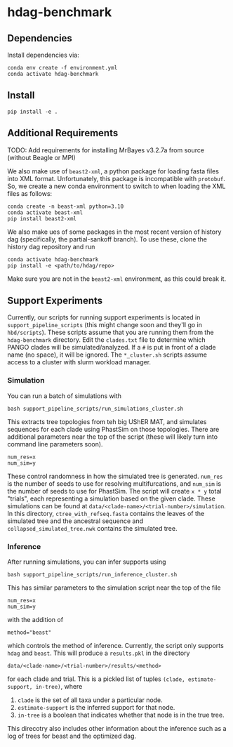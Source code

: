 # hdag-benchmark

## Dependencies

Install dependencies via:

    conda env create -f environment.yml
    conda activate hdag-benchmark


## Install

    pip install -e .


## Additional Requirements

TODO: Add requirements for installing MrBayes v3.2.7a from source (without Beagle or MPI)

We also make use of `beast2-xml`, a python package for loading fasta files into XML format.
Unfortunately, this package is incompatible with `protobuf`.
So, we create a new conda environment to switch to when loading the XML files as follows:

    conda create -n beast-xml python=3.10
    conda activate beast-xml
    pip install beast2-xml

We also make ues of some packages in the most recent version of history dag (specifically, the partial-sankoff branch).
To use these, clone the history dag repository and run
    
    conda activate hdag-benchmark
    pip install -e <path/to/hdag/repo>
    
Make sure you are not in the `beast2-xml` environment, as this could break it.

## Support Experiments

Currently, our scripts for running support experiments is located in `support_pipeline_scripts`
(this might change soon and they'll go in `hbd/scripts`).
These scripts assume that you are running them from the `hdag-benchmark` directory.
Edit the `clades.txt` file to determine which PANGO clades will be simulated/analyzed.
If a `#` is put in front of a clade name (no space), it will be ignored.
The `*_cluster.sh` scripts assume access to a cluster with slurm workload manager.

### Simulation

You can run a batch of simulations with 

    bash support_pipeline_scripts/run_simulations_cluster.sh

This extracts tree topologies from teh big UShER MAT, and simulates sequences for each clade using PhastSim on those topologies.
There are additional parameters near the top of the script (these will likely turn into command line parameters soon).

    num_res=x
    num_sim=y

These control randomness in how the simulated tree is generated.
`num_res` is the number of seeds to use for resolving multifurcations, and `num_sim` is the number of seeds to use for PhastSim.
The script will create `x * y` total "trials", each representing a simulation based on the given clade.
These simulations can be found at `data/<clade-name>/<trial-number>/simulation`.
In this directory, 
`ctree_with_refseq.fasta` contains the leaves of the simulated tree and the ancestral sequence and `collapsed_simulated_tree.nwk` contains the simulated tree.

### Inference

After running simulations, you can infer supports using 

    bash support_pipeline_scripts/run_inference_cluster.sh

This has similar parameters to the simulation script near the top of the file

    num_res=x
    num_sim=y

with the addition of

    method="beast"

which controls the method of inference. Currently, the script only supports `hdag` and `beast`.
This will produce a `results.pkl` in the directory

    data/<clade-name>/<trial-number>/results/<method>

for each clade and trial. This is a pickled list of tuples `(clade, estimate-support, in-tree)`, where

1. `clade` is the set of all taxa under a particular node.
2. `estimate-support` is the inferred support for that node.
3. `in-tree` is a boolean that indicates whether that node is in the true tree.

This direcotry also includes other information about the inference such as a log of trees for beast and the optimized dag.
